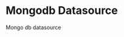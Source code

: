 <!-- This README file is going to be the one displayed on the Grafana.com website for your plugin -->

# Mongodb Datasource

Mongo db datasource
